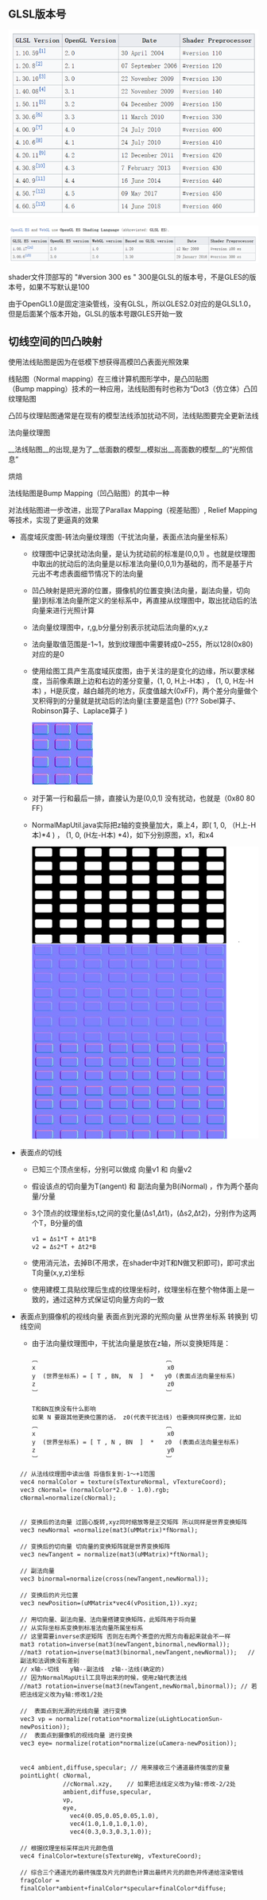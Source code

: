 ## GLSL版本号

![1547961522255](1547961522255.png)



![1547961545175](1547961545175.png)





shader文件顶部写的 "#version 300 es "  300是GLSL的版本号，不是GLES的版本号，如果不写默认是100 

由于OpenGL1.0是固定渲染管线，没有GLSL，所以GLES2.0对应的是GLSL1.0，但是后面某个版本开始，GLSL的版本号跟GLES开始一致





## 切线空间的凹凸映射

使用法线贴图是因为在低模下想获得高模凹凸表面光照效果 

线贴图（Normal mapping）在三维计算机图形学中，是凸凹贴图（Bump mapping）技术的一种应用，法线贴图有时也称为“Dot3（仿立体）凸凹纹理贴图 

凸凹与纹理贴图通常是在现有的模型法线添加扰动不同，法线贴图要完全更新法线

法向量纹理图

__法线贴图__的出现,是为了__低面数的模型__模拟出__高面数的模型__的”光照信息” 

烘焙

法线贴图是Bump Mapping（凹凸贴图）的其中一种  

对法线贴图进一步改进，出现了Parallax Mapping（视差贴图）, Relief Mapping等技术，实现了更逼真的效果 



* 高度域灰度图-转法向量纹理图（干扰法向量，表面点法向量坐标系）

  * 纹理图中记录扰动法向量，是认为扰动前的标准是(0,0,1) 。也就是纹理图中取出的扰动后的法向量是以标准法向量(0,0,1)为基础的，而不是基于片元出不考虑表面细节情况下的法向量

  * 凹凸映射是把光源的位置，摄像机的位置变换(法向量，副法向量，切向量)到标准法向量所定义的坐标系中，再直接从纹理图中，取出扰动后的法向量来进行光照计算

  * 法向量纹理图中，r,g,b分量分别表示扰动后法向量的x,y,z

  * 法向量取值范围是-1~1，放到纹理图中需要转成0~255，所以128(0x80)对应的是0

  * 使用绘图工具产生高度域灰度图，由于关注的是变化的边缘，所以要求梯度，当前像素跟上边和右边的差分变量，(1,  0, H上-H本) ， (1,  0, H左-H本) ，H是灰度，越白越亮的地方，灰度值越大(0xFF)，两个差分向量做个叉积得到的分量就是扰动后的法向量(主要是蓝色) (??? Sobel算子、Robinson算子、Laplace算子 )

    ![1561160686832](1561160686832.png)

  * 对于第一行和最后一排，直接认为是(0,0,1) 没有扰动，也就是（0x80 80 FF）

  * NormalMapUtil.java实际把z轴的变换量加大，乘上4，即( 1,  0, （H上-H本)*4 ) ， (1,  0,  (H左-H本) *4)，如下分别原图，x1，和x4

    ![1561216335975](1561216335975.png)

* 表面点的切线

  * 已知三个顶点坐标，分别可以做成  向量v1 和 向量v2

  * 假设该点的切向量为T(angent) 和 副法向量为B(iNormal) ，作为两个基向量/分量

  * 3个顶点的纹理坐标s,t之间的变化量(Δs1,Δt1)，(Δs2,Δt2)，分别作为这两个T，B分量的值

    ```
    v1 = Δs1*T + Δt1*B
    v2 = Δs2*T + Δt2*B
    ```

  * 使用消元法，去掉B(不用求，在shader中对T和N做叉积即可)，即可求出T向量(x,y,z)坐标

  * 使用建模工具贴纹理后生成的纹理坐标时，纹理坐标在整个物体面上是一致的，通过这种方式保证切向量方向的一致

  

* 表面点到摄像机的视线向量 表面点到光源的光照向量 从世界坐标系 转换到 切线空间

  * 由于法向量纹理图中，干扰法向量是放在z轴，所以变换矩阵是：

    ```
    ︹                                    ︹
    x                                     x0 
    y  (世界坐标系) = [ T , BN,  N  ]  *   y0 (表面点法向量坐标系)
    z                                     z0
    ︺                                    ︺
    
    T和BN互换没有什么影响
    如果 N 要跟其他更换位置的话， z0(代表干扰法线) 也要换同样换位置，比如
    ︹                                    ︹
    x                                     x0 
    y  (世界坐标系) = [ T , N , BN  ]  *   z0  (表面点法向量坐标系)
    z                                     y0
    ︺                                    ︺
    ```

    

  ```
  // 从法线纹理图中读出值 将值恢复到-1～+1范围
  vec4 normalColor = texture(sTextureNormal, vTextureCoord);
  vec3 cNormal= (normalColor*2.0 - 1.0).rgb;
  cNormal=normalize(cNormal);   
  
  
  // 变换后的法向量 过圆心旋转,xyz同时缩放等是正交矩阵 所以同样是世界变换矩阵
  vec3 newNormal =normalize(mat3(uMMatrix)*fNormal);
  
  // 变换后的切向量 切向量的变换矩阵就是世界变换矩阵
  vec3 newTangent = normalize(mat3(uMMatrix)*ftNormal);
  
  // 副法向量
  vec3 binormal=normalize(cross(newTangent,newNormal));
  
  // 变换后的片元位置
  vec3 newPosition=(uMMatrix*vec4(vPosition,1)).xyz;
  
  // 用切向量、副法向量、法向量搭建变换矩阵，此矩阵用于将向量
  // 从实际坐标系变换到标准法向量所属坐标系
  // 这里需要inverse求逆矩阵 否则左右两个茶壶的光照方向看起来就会不一样
  mat3 rotation=inverse(mat3(newTangent,binormal,newNormal));
  //mat3 rotation=inverse(mat3(binormal,newTangent,newNormal));   // 副法和法调换没有差别
  // x轴--切线   y轴--副法线  z轴--法线(确定的)
  // 因为NormalMapUtil工具导出来的时候，使用z轴代表法线
  //mat3 rotation=inverse(mat3(newTangent,newNormal,binormal)); // 若把法线定义改为y轴:修改1/2处
  
  //  表面点到光源的光线向量 进行变换
  vec3 vp = normalize(rotation*normalize(uLightLocationSun-newPosition));
  //  表面点到摄像机的视线向量 进行变换
  vec3 eye= normalize(rotation*normalize(uCamera-newPosition));
  
  
  vec4 ambient,diffuse,specular; // 用来接收三个通道最终强度的变量
  pointLight( cNormal,
              //cNormal.xzy,    // 如果把法线定义改为y轴:修改-2/2处
              ambient,diffuse,specular,
              vp,
              eye,
     	        vec4(0.05,0.05,0.05,1.0),
     	        vec4(1.0,1.0,1.0,1.0),
     	        vec4(0.3,0.3,0.3,1.0));
  
  // 根据纹理坐标采样出片元颜色值
  vec4 finalColor=texture(sTextureWg, vTextureCoord);	 
  
  // 综合三个通道光的最终强度及片元的颜色计算出最终片元的颜色并传递给渲染管线
  fragColor = finalColor*ambient+finalColor*specular+finalColor*diffuse;
  ```

  



